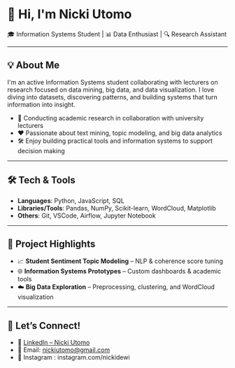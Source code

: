# 👋 Hi, I'm Nicki Utomo

🎓 Information Systems Student | 📊 Data Enthusiast | 🔍 Research Assistant

---

## 💡 About Me

I'm an active Information Systems student collaborating with lecturers on research focused on data mining, big data, and data visualization. I love diving into datasets, discovering patterns, and building systems that turn information into insight.

- 🔬 Conducting academic research in collaboration with university lecturers  
- ❤️ Passionate about text mining, topic modeling, and big data analytics  
- 🛠️ Enjoy building practical tools and information systems to support decision making  

---

## 🛠️ Tech & Tools

- **Languages**: Python, JavaScript, SQL  
- **Libraries/Tools**: Pandas, NumPy, Scikit-learn, WordCloud, Matplotlib  
- **Others**: Git, VSCode, Airflow, Jupyter Notebook  

---

## 📌 Project Highlights

- 📈 **Student Sentiment Topic Modeling** – NLP & coherence score tuning  
- 🌐 **Information Systems Prototypes** – Custom dashboards & academic tools  
- ☁️ **Big Data Exploration** – Preprocessing, clustering, and WordCloud visualization  

---

## 🤝 Let’s Connect!

- 🔗 [LinkedIn – Nicki Utomo](https://id.linkedin.com/in/nickiutomo)  
- 🔗 Email: nickiutomo@gmail.com 
- 🔗 Instagram : instagram.com/nickidewi

